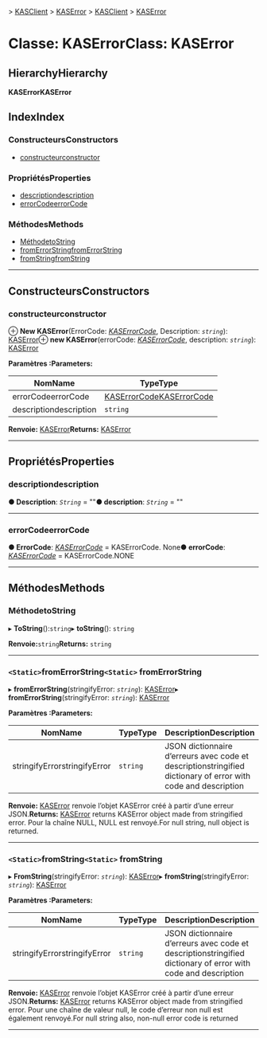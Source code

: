 <span data-ttu-id="b2e77-101">[](../README.md) > [KASClient](../modules/kasclient.md) > [KASError](../classes/kasclient.kaserror.md)</span><span class="sxs-lookup"><span data-stu-id="b2e77-101">[](../README.md) > [KASClient](../modules/kasclient.md) > [KASError](../classes/kasclient.kaserror.md)</span></span>

# <a name="class-kaserror"></a><span data-ttu-id="b2e77-102">Classe: KASError</span><span class="sxs-lookup"><span data-stu-id="b2e77-102">Class: KASError</span></span>

## <a name="hierarchy"></a><span data-ttu-id="b2e77-103">Hierarchy</span><span class="sxs-lookup"><span data-stu-id="b2e77-103">Hierarchy</span></span>

<span data-ttu-id="b2e77-104">**KASError**</span><span class="sxs-lookup"><span data-stu-id="b2e77-104">**KASError**</span></span>

## <a name="index"></a><span data-ttu-id="b2e77-105">Index</span><span class="sxs-lookup"><span data-stu-id="b2e77-105">Index</span></span>

### <a name="constructors"></a><span data-ttu-id="b2e77-106">Constructeurs</span><span class="sxs-lookup"><span data-stu-id="b2e77-106">Constructors</span></span>

* [<span data-ttu-id="b2e77-107">constructeur</span><span class="sxs-lookup"><span data-stu-id="b2e77-107">constructor</span></span>](kasclient.kaserror.md#constructor)
### <a name="properties"></a><span data-ttu-id="b2e77-108">Propriétés</span><span class="sxs-lookup"><span data-stu-id="b2e77-108">Properties</span></span>

* [<span data-ttu-id="b2e77-109">description</span><span class="sxs-lookup"><span data-stu-id="b2e77-109">description</span></span>](kasclient.kaserror.md#description)
* [<span data-ttu-id="b2e77-110">errorCode</span><span class="sxs-lookup"><span data-stu-id="b2e77-110">errorCode</span></span>](kasclient.kaserror.md#errorcode)
### <a name="methods"></a><span data-ttu-id="b2e77-111">Méthodes</span><span class="sxs-lookup"><span data-stu-id="b2e77-111">Methods</span></span>

* [<span data-ttu-id="b2e77-112">Méthode</span><span class="sxs-lookup"><span data-stu-id="b2e77-112">toString</span></span>](kasclient.kaserror.md#tostring)
* [<span data-ttu-id="b2e77-113">fromErrorString</span><span class="sxs-lookup"><span data-stu-id="b2e77-113">fromErrorString</span></span>](kasclient.kaserror.md#fromerrorstring)
* [<span data-ttu-id="b2e77-114">fromString</span><span class="sxs-lookup"><span data-stu-id="b2e77-114">fromString</span></span>](kasclient.kaserror.md#fromstring)

---

## <a name="constructors"></a><span data-ttu-id="b2e77-115">Constructeurs</span><span class="sxs-lookup"><span data-stu-id="b2e77-115">Constructors</span></span>

<a id="constructor"></a>

###  <a name="constructor"></a><span data-ttu-id="b2e77-116">constructeur</span><span class="sxs-lookup"><span data-stu-id="b2e77-116">constructor</span></span>

<span data-ttu-id="b2e77-117">⊕ **New KASError**(ErrorCode: *[KASErrorCode](../enums/kasclient.kaserrorcode.md)*, Description: *`string`*): [KASError](kasclient.kaserror.md)</span><span class="sxs-lookup"><span data-stu-id="b2e77-117">⊕ **new KASError**(errorCode: *[KASErrorCode](../enums/kasclient.kaserrorcode.md)*, description: *`string`*): [KASError](kasclient.kaserror.md)</span></span>

<span data-ttu-id="b2e77-118">**Paramètres :**</span><span class="sxs-lookup"><span data-stu-id="b2e77-118">**Parameters:**</span></span>

| <span data-ttu-id="b2e77-119">Nom</span><span class="sxs-lookup"><span data-stu-id="b2e77-119">Name</span></span> | <span data-ttu-id="b2e77-120">Type</span><span class="sxs-lookup"><span data-stu-id="b2e77-120">Type</span></span> |
| ------ | ------ |
| <span data-ttu-id="b2e77-121">errorCode</span><span class="sxs-lookup"><span data-stu-id="b2e77-121">errorCode</span></span> | [<span data-ttu-id="b2e77-122">KASErrorCode</span><span class="sxs-lookup"><span data-stu-id="b2e77-122">KASErrorCode</span></span>](../enums/kasclient.kaserrorcode.md) |
| <span data-ttu-id="b2e77-123">description</span><span class="sxs-lookup"><span data-stu-id="b2e77-123">description</span></span> | `string` |

<span data-ttu-id="b2e77-124">**Renvoie:** [KASError](kasclient.kaserror.md)</span><span class="sxs-lookup"><span data-stu-id="b2e77-124">**Returns:** [KASError](kasclient.kaserror.md)</span></span>

___

## <a name="properties"></a><span data-ttu-id="b2e77-125">Propriétés</span><span class="sxs-lookup"><span data-stu-id="b2e77-125">Properties</span></span>

<a id="description"></a>

###  <a name="description"></a><span data-ttu-id="b2e77-126">description</span><span class="sxs-lookup"><span data-stu-id="b2e77-126">description</span></span>

<span data-ttu-id="b2e77-127">**● Description**: *`String`* = ""</span><span class="sxs-lookup"><span data-stu-id="b2e77-127">**● description**: *`String`* = ""</span></span>

___
<a id="errorcode"></a>

###  <a name="errorcode"></a><span data-ttu-id="b2e77-128">errorCode</span><span class="sxs-lookup"><span data-stu-id="b2e77-128">errorCode</span></span>

<span data-ttu-id="b2e77-129">**● ErrorCode**: *[KASErrorCode](../enums/kasclient.kaserrorcode.md)* = KASErrorCode. None</span><span class="sxs-lookup"><span data-stu-id="b2e77-129">**● errorCode**: *[KASErrorCode](../enums/kasclient.kaserrorcode.md)* =  KASErrorCode.NONE</span></span>

___

## <a name="methods"></a><span data-ttu-id="b2e77-130">Méthodes</span><span class="sxs-lookup"><span data-stu-id="b2e77-130">Methods</span></span>

<a id="tostring"></a>

###  <a name="tostring"></a><span data-ttu-id="b2e77-131">Méthode</span><span class="sxs-lookup"><span data-stu-id="b2e77-131">toString</span></span>

<span data-ttu-id="b2e77-132">▸ **ToString**():`string`</span><span class="sxs-lookup"><span data-stu-id="b2e77-132">▸ **toString**(): `string`</span></span>

<span data-ttu-id="b2e77-133">**Renvoie:**`string`</span><span class="sxs-lookup"><span data-stu-id="b2e77-133">**Returns:** `string`</span></span>

___
<a id="fromerrorstring"></a>

### <a name="static-fromerrorstring"></a><span data-ttu-id="b2e77-134">`<Static>`fromErrorString</span><span class="sxs-lookup"><span data-stu-id="b2e77-134">`<Static>` fromErrorString</span></span>

<span data-ttu-id="b2e77-135">▸ **fromErrorString**(stringifyError: *`string`*): [KASError](kasclient.kaserror.md)</span><span class="sxs-lookup"><span data-stu-id="b2e77-135">▸ **fromErrorString**(stringifyError: *`string`*): [KASError](kasclient.kaserror.md)</span></span>

<span data-ttu-id="b2e77-136">**Paramètres :**</span><span class="sxs-lookup"><span data-stu-id="b2e77-136">**Parameters:**</span></span>

| <span data-ttu-id="b2e77-137">Nom</span><span class="sxs-lookup"><span data-stu-id="b2e77-137">Name</span></span> | <span data-ttu-id="b2e77-138">Type</span><span class="sxs-lookup"><span data-stu-id="b2e77-138">Type</span></span> | <span data-ttu-id="b2e77-139">Description</span><span class="sxs-lookup"><span data-stu-id="b2e77-139">Description</span></span> |
| ------ | ------ | ------ |
| <span data-ttu-id="b2e77-140">stringifyError</span><span class="sxs-lookup"><span data-stu-id="b2e77-140">stringifyError</span></span> | `string` |  <span data-ttu-id="b2e77-141">JSON dictionnaire d’erreurs avec code et description</span><span class="sxs-lookup"><span data-stu-id="b2e77-141">stringified dictionary of error with code and description</span></span> |

<span data-ttu-id="b2e77-142">**Renvoie:** [KASError](kasclient.kaserror.md) renvoie l’objet KASError créé à partir d’une erreur JSON.</span><span class="sxs-lookup"><span data-stu-id="b2e77-142">**Returns:** [KASError](kasclient.kaserror.md) returns KASError object made from stringified error.</span></span> <span data-ttu-id="b2e77-143">Pour la chaîne NULL, NULL est renvoyé.</span><span class="sxs-lookup"><span data-stu-id="b2e77-143">For null string, null object is returned.</span></span>

___
<a id="fromstring"></a>

### <a name="static-fromstring"></a><span data-ttu-id="b2e77-144">`<Static>`fromString</span><span class="sxs-lookup"><span data-stu-id="b2e77-144">`<Static>` fromString</span></span>

<span data-ttu-id="b2e77-145">▸ **FromString**(stringifyError: *`string`*): [KASError](kasclient.kaserror.md)</span><span class="sxs-lookup"><span data-stu-id="b2e77-145">▸ **fromString**(stringifyError: *`string`*): [KASError](kasclient.kaserror.md)</span></span>

<span data-ttu-id="b2e77-146">**Paramètres :**</span><span class="sxs-lookup"><span data-stu-id="b2e77-146">**Parameters:**</span></span>

| <span data-ttu-id="b2e77-147">Nom</span><span class="sxs-lookup"><span data-stu-id="b2e77-147">Name</span></span> | <span data-ttu-id="b2e77-148">Type</span><span class="sxs-lookup"><span data-stu-id="b2e77-148">Type</span></span> | <span data-ttu-id="b2e77-149">Description</span><span class="sxs-lookup"><span data-stu-id="b2e77-149">Description</span></span> |
| ------ | ------ | ------ |
| <span data-ttu-id="b2e77-150">stringifyError</span><span class="sxs-lookup"><span data-stu-id="b2e77-150">stringifyError</span></span> | `string` |  <span data-ttu-id="b2e77-151">JSON dictionnaire d’erreurs avec code et description</span><span class="sxs-lookup"><span data-stu-id="b2e77-151">stringified dictionary of error with code and description</span></span> |

<span data-ttu-id="b2e77-152">**Renvoie:** [KASError](kasclient.kaserror.md) renvoie l’objet KASError créé à partir d’une erreur JSON.</span><span class="sxs-lookup"><span data-stu-id="b2e77-152">**Returns:** [KASError](kasclient.kaserror.md) returns KASError object made from stringified error.</span></span> <span data-ttu-id="b2e77-153">Pour une chaîne de valeur null, le code d’erreur non null est également renvoyé.</span><span class="sxs-lookup"><span data-stu-id="b2e77-153">For null string also, non-null error code is returned</span></span>

___

